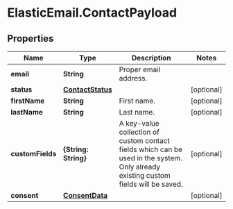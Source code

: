 # ElasticEmail.ContactPayload

## Properties

Name | Type | Description | Notes
------------ | ------------- | ------------- | -------------
**email** | **String** | Proper email address. | 
**status** | [**ContactStatus**](ContactStatus.md) |  | [optional] 
**firstName** | **String** | First name. | [optional] 
**lastName** | **String** | Last name. | [optional] 
**customFields** | **{String: String}** | A key-value collection of custom contact fields which can be used in the system. Only already existing custom fields will be saved. | [optional] 
**consent** | [**ConsentData**](ConsentData.md) |  | [optional] 


